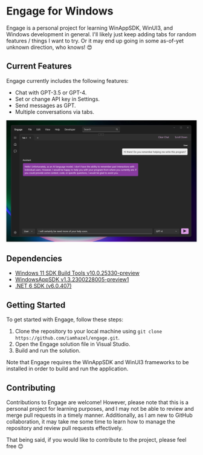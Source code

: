 # Engage for Windows

Engage is a personal project for learning WinAppSDK, WinUI3, and Windows development in general. I'll likely just keep adding tabs for random features / things I want to try. Or it may end up going in some as-of-yet unknown direction, who knows! 😍

## Current Features

Engage currently includes the following features:

- Chat with GPT-3.5 or GPT-4.
- Set or change API key in Settings.
- Send messages as GPT.
- Multiple conversations via tabs.

![Screenshot of Engage chat screen](Screenshots/chat-screen.png)

## Dependencies
- [Windows 11 SDK Build Tools v10.0.25330-preview](https://www.nuget.org/packages/Microsoft.Windows.SDK.BuildTools/10.0.25330-preview)
- [WindowsAppSDK v1.3.2300228005-preview1](https://www.nuget.org/packages/Microsoft.WindowsAppSDK/1.3.230228005-preview1)
- [.NET 6 SDK (v6.0.407)](https://dotnet.microsoft.com/en-us/download/dotnet/thank-you/sdk-6.0.407-windows-x64-installer)

## Getting Started

To get started with Engage, follow these steps:

1. Clone the repository to your local machine using `git clone https://github.com/iamhazel/engage.git`.
2. Open the Engage solution file in Visual Studio.
3. Build and run the solution.

Note that Engage requires the WinAppSDK and WinUI3 frameworks to be installed in order to build and run the application.

## Contributing

Contributions to Engage are welcome! However, please note that this is a personal project for learning purposes, and I may not be able to review and merge pull requests in a timely manner. Additionally, as I am new to GitHub collaboration, it may take me some time to learn how to manage the repository and review pull requests effectively.

That being said, if you would like to contribute to the project, please feel free 😊
